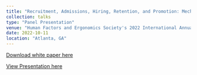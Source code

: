 ```yaml
---
title: "Recruitment, Admissions, Hiring, Retention, and Promotion: Mechanisms of Diversity, Equity, Inclusion, and Belonging"
collection: talks
type: "Panel Presentation"
venue: "Human Factors and Ergonomics Society's 2022 International Annual Meeting"
date: 2022-10-11
location: "Atlanta, GA"
---
```


[Download white paper here](https://sourojitghosh.github.io/files/1071181322661116.pdf)

[View Presentation here](https://docs.google.com/presentation/d/1sfbVaxfIBaQBFEwjm6faX-qT-mbX_S3kxE_mI79QwbI/edit?usp=sharing)

